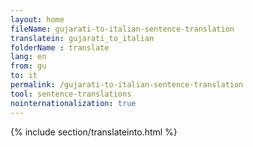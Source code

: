 ```yaml
---
layout: home
fileName: gujarati-to-italian-sentence-translation
translatein: gujarati_to_italian
folderName : translate
lang: en
from: gu
to: it
permalink: /gujarati-to-italian-sentence-translation
tool: sentence-translations
nointernationalization: true
---
```

{% include section/translateinto.html %}
